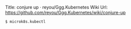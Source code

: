 Title:	conjure up · reyou/Ggg.Kubernetes Wiki
Url:	https://github.com/reyou/Ggg.Kubernetes/wiki/conjure-up

```
$ microk8s.kubectl
```